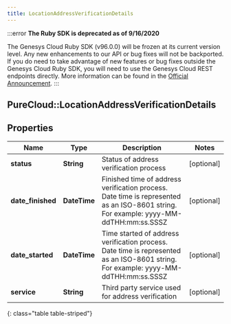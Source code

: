 ```yaml
---
title: LocationAddressVerificationDetails
---
```


:::error
**The Ruby SDK is deprecated as of 9/16/2020**

The Genesys Cloud Ruby SDK (v96.0.0) will be frozen at its current version level. Any new enhancements to our API or bug fixes will not be backported. If you do need to take advantage of new features or bug fixes outside the Genesys Cloud Ruby SDK, you will need to use the Genesys Cloud REST endpoints directly. More information can be found in the [Official Announcement](https://developer.mypurecloud.com/forum/t/announcement-genesys-cloud-ruby-sdk-end-of-life/8850).
:::


## PureCloud::LocationAddressVerificationDetails

## Properties

|Name | Type | Description | Notes|
|------------ | ------------- | ------------- | -------------|
| **status** | **String** | Status of address verification process | [optional] |
| **date_finished** | **DateTime** | Finished time of address verification process. Date time is represented as an ISO-8601 string. For example: yyyy-MM-ddTHH:mm:ss.SSSZ | [optional] |
| **date_started** | **DateTime** | Time started of address verification process. Date time is represented as an ISO-8601 string. For example: yyyy-MM-ddTHH:mm:ss.SSSZ | [optional] |
| **service** | **String** | Third party service used for address verification | [optional] |
{: class="table table-striped"}


